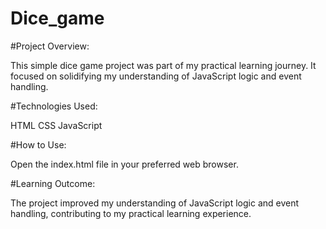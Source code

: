 # Dice_game

#Project Overview:

This simple dice game project was part of my practical learning journey. It focused on solidifying my understanding of JavaScript logic and event handling.

#Technologies Used:

HTML
CSS
JavaScript

#How to Use:

Open the index.html file in your preferred web browser.

#Learning Outcome:

The project improved my understanding of JavaScript logic and event handling, contributing to my practical learning experience.

